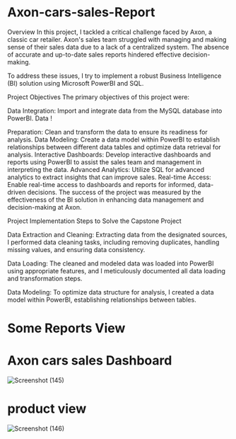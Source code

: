 # Axon-cars-sales-Report
Overview In this project, I tackled a critical challenge faced by Axon, a classic car retailer. Axon's sales team struggled with managing and making sense of their sales data due to a lack of a centralized system. The absence of accurate and up-to-date sales reports hindered effective decision-making.

To address these issues, I try to implement a robust Business Intelligence (BI) solution using Microsoft PowerBI and SQL.

Project Objectives The primary objectives of this project were:

Data Integration: Import and integrate data from the MySQL database into PowerBI. Data !

Preparation: Clean and transform the data to ensure its readiness for analysis. Data Modeling: Create a data model within PowerBI to establish relationships between different data tables and optimize data retrieval for analysis. Interactive Dashboards: Develop interactive dashboards and reports using PowerBI to assist the sales team and management in interpreting the data. Advanced Analytics: Utilize SQL for advanced analytics to extract insights that can improve sales. Real-time Access: Enable real-time access to dashboards and reports for informed, data-driven decisions. The success of the project was measured by the effectiveness of the BI solution in enhancing data management and decision-making at Axon.

Project Implementation Steps to Solve the Capstone Project

Data Extraction and Cleaning: Extracting data from the designated sources, I performed data cleaning tasks, including removing duplicates, handling missing values, and ensuring data consistency.

Data Loading: The cleaned and modeled data was loaded into PowerBI using appropriate features, and I meticulously documented all data loading and transformation steps.

Data Modeling: To optimize data structure for analysis, I created a data model within PowerBI, establishing relationships between tables.

# Some Reports View
# Axon cars sales Dashboard

![Screenshot (145)](https://github.com/user-attachments/assets/f0171ab0-b556-45f7-b856-06a2d76096c9)

# product view
![Screenshot (146)](https://github.com/user-attachments/assets/3d23a463-a18b-4342-a042-26f6626f8bea)
